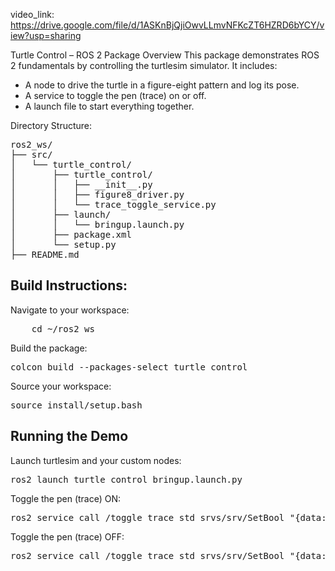video_link: https://drive.google.com/file/d/1ASKnBjQjiOwvLLmvNFKcZT6HZRD6bYCY/view?usp=sharing

Turtle Control – ROS 2 Package
Overview
This package demonstrates ROS 2 fundamentals by controlling the turtlesim simulator. It includes:
 - A node to drive the turtle in a figure-eight pattern and log its pose.
 - A service to toggle the pen (trace) on or off.
 - A launch file to start everything together.

Directory Structure:
<pre>
ros2_ws/
├── src/
│   └── turtle_control/
│       ├── turtle_control/
│       │   ├── __init__.py
│       │   ├── figure8_driver.py
│       │   └── trace_toggle_service.py
│       ├── launch/
│       │   └── bringup.launch.py
│       ├── package.xml
│       └── setup.py
├── README.md
</pre>

## Build Instructions:

Navigate to your workspace:
<pre>
    cd ~/ros2_ws
</pre>
Build the package:
<pre>colcon build --packages-select turtle_control</pre>
Source your workspace:
<pre>source install/setup.bash</pre>
## Running the Demo
Launch turtlesim and your custom nodes:
<pre>ros2 launch turtle_control bringup.launch.py</pre>

Toggle the pen (trace) ON:
<pre>ros2 service call /toggle_trace std_srvs/srv/SetBool "{data: true}"</pre>
Toggle the pen (trace) OFF:
<pre>ros2 service call /toggle_trace std_srvs/srv/SetBool "{data: false}"</pre>
